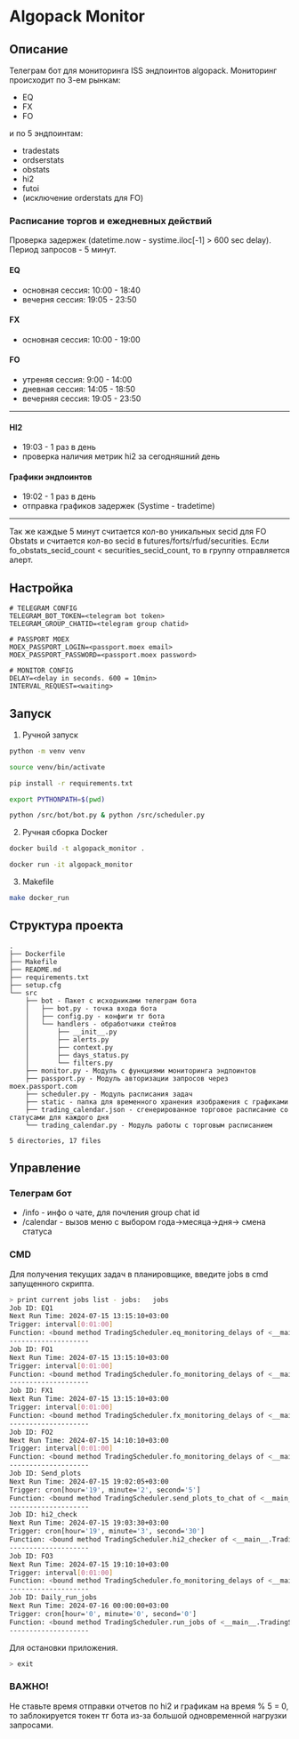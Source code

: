 # Algopack Monitor

## Описание 

Телеграм бот для мониторинга ISS эндпоинтов algopack.
Мониторинг происходит по 3-ем рынкам:
* EQ
* FX
* FO

и по 5 эндпоинтам:
* tradestats
* ordserstats
* obstats
* hi2
* futoi 
* (исключение orderstats для FO)

### Расписание торгов и ежедневных действий
Проверка задержек (datetime.now - systime.iloc[-1] > 600 sec delay). Период запросов - 5 минут.

#### EQ
* основная сессия: 10:00 - 18:40
* вечерня сессия: 19:05 - 23:50

#### FX
* основная сессия: 10:00 - 19:00

#### FO
* утреняя сессия: 9:00 - 14:00
* дневная сессия: 14:05 - 18:50
* вечерняя сессия: 19:05 - 23:50

------

#### HI2
* 19:03 - 1 раз в день
* проверка наличия метрик hi2 за сегодняшний день

#### Графики эндпоинтов
* 19:02 - 1 раз в день
* отправка графиков задержек (Systime - tradetime)

------ 

Так же каждые 5 минут считается кол-во уникальных secid для FO Obstats и считается кол-во secid в futures/forts/rfud/securities. Если fo_obstats_secid_count < securities_secid_count, то в группу отправляется алерт.


## Настройка
```.env
# TELEGRAM CONFIG
TELEGRAM_BOT_TOKEN=<telegram bot token>
TELEGRAM_GROUP_CHATID=<telegram group chatid>

# PASSPORT MOEX
MOEX_PASSPORT_LOGIN=<passport.moex email>
MOEX_PASSPORT_PASSWORD=<passport.moex password>

# MONITOR CONFIG
DELAY=<delay in seconds. 600 = 10min>
INTERVAL_REQUEST=<waiting>
```

## Запуск
1. Ручной запуск
```.sh
python -m venv venv
```
```.sh
source venv/bin/activate
```
```.sh
pip install -r requirements.txt
```
```.sh
export PYTHONPATH=$(pwd)
```
```.sh
python /src/bot/bot.py & python /src/scheduler.py
```

2. Ручная сборка Docker
```.sh
docker build -t algopack_monitor .
```

```.sh
docker run -it algopack_monitor
```

3. Makefile
```.sh
make docker_run
```

## Структура проекта
```
.
├── Dockerfile
├── Makefile 
├── README.md
├── requirements.txt
├── setup.cfg
└── src
    ├── bot - Пакет с исходниками телеграм бота
    │   ├── bot.py - точка входа бота
    │   ├── config.py - конфиги тг бота
    │   └── handlers - обработчики стейтов
    │       ├── __init__.py
    │       ├── alerts.py
    │       ├── context.py
    │       ├── days_status.py
    │       └── filters.py
    ├── monitor.py - Модуль с функциями мониторинга эндпоинтов
    ├── passport.py - Модуль авторизации запросов через moex.passport.com
    ├── scheduler.py - Модуль расписания задач
    ├── static - папка для временного хранения изображения с графиками
    ├── trading_calendar.json - сгенерированное торговое расписание со статусами для каждого дня
    └── trading_calendar.py - Модуль работы с торговым расписанием

5 directories, 17 files
```

## Управление 
### Телеграм бот
* /info - инфо о чате, для почления group chat id
* /calendar - вызов меню с выбором года->месяца->дня-> смена статуса

### CMD

Для получения текущих задач в планировщике, введите jobs в cmd запущенного скрипта.

``` .sh
> print current jobs list - jobs:   jobs
Job ID: EQ1
Next Run Time: 2024-07-15 13:15:10+03:00
Trigger: interval[0:01:00]
Function: <bound method TradingScheduler.eq_monitoring_delays of <__main__.TradingScheduler object at 0x10048cf70>>
--------------------
Job ID: FO1
Next Run Time: 2024-07-15 13:15:10+03:00
Trigger: interval[0:01:00]
Function: <bound method TradingScheduler.fo_monitoring_delays of <__main__.TradingScheduler object at 0x10048cf70>>
--------------------
Job ID: FX1
Next Run Time: 2024-07-15 13:15:10+03:00
Trigger: interval[0:01:00]
Function: <bound method TradingScheduler.fx_monitoring_delays of <__main__.TradingScheduler object at 0x10048cf70>>
--------------------
Job ID: FO2
Next Run Time: 2024-07-15 14:10:10+03:00
Trigger: interval[0:01:00]
Function: <bound method TradingScheduler.fo_monitoring_delays of <__main__.TradingScheduler object at 0x10048cf70>>
--------------------
Job ID: Send_plots
Next Run Time: 2024-07-15 19:02:05+03:00
Trigger: cron[hour='19', minute='2', second='5']
Function: <bound method TradingScheduler.send_plots_to_chat of <__main__.TradingScheduler object at 0x10048cf70>>
--------------------
Job ID: hi2_check
Next Run Time: 2024-07-15 19:03:30+03:00
Trigger: cron[hour='19', minute='3', second='30']
Function: <bound method TradingScheduler.hi2_checker of <__main__.TradingScheduler object at 0x10048cf70>>
--------------------
Job ID: FO3
Next Run Time: 2024-07-15 19:10:10+03:00
Trigger: interval[0:01:00]
Function: <bound method TradingScheduler.fo_monitoring_delays of <__main__.TradingScheduler object at 0x10048cf70>>
--------------------
Job ID: Daily_run_jobs
Next Run Time: 2024-07-16 00:00:00+03:00
Trigger: cron[hour='0', minute='0', second='0']
Function: <bound method TradingScheduler.run_jobs of <__main__.TradingScheduler object at 0x10048cf70>>
--------------------
```

Для остановки приложения.
```.sh
> exit
```

### ВАЖНО!
Не ставьте время отправки отчетов по hi2 и графикам на время % 5 = 0, то заблокируется токен тг бота из-за большой одновременной нагрузки запросами.

